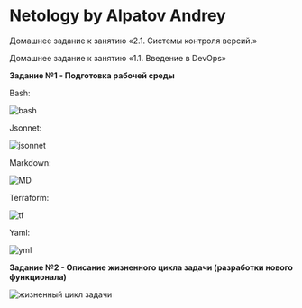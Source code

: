 # Netology by Alpatov Andrey

Домашнее задание к занятию «2.1. Системы контроля версий.»


Домашнее задание к занятию «1.1. Введение в DevOps»

<b>Задание №1 - Подготовка рабочей среды</b>

Bash:

![bash](https://user-images.githubusercontent.com/106814458/172025282-9ed8af35-c8f1-43dc-b165-a62cf0fdae0a.jpg)

Jsonnet:

![jsonnet](https://user-images.githubusercontent.com/106814458/172025283-781edeb4-3e98-4dda-abf1-bf3cc9f0f400.jpg)

Markdown:

![MD](https://user-images.githubusercontent.com/106814458/172025285-92c12bf8-e778-4447-89e5-2349bd830ad2.jpg)

Terraform:

![tf](https://user-images.githubusercontent.com/106814458/172025286-2299c074-30da-4f3c-84b7-359f32e39bfd.jpg)

Yaml:

![yml](https://user-images.githubusercontent.com/106814458/172025287-9c9611d0-c7dc-4485-8644-8153248ac9ec.jpg)



<b>Задание №2 - Описание жизненного цикла задачи (разработки нового функционала)</b>



![жизненный цикл задачи](https://user-images.githubusercontent.com/106814458/172026968-c096db1b-10a2-4fe5-9afe-68ac2e6dab7d.jpg)

